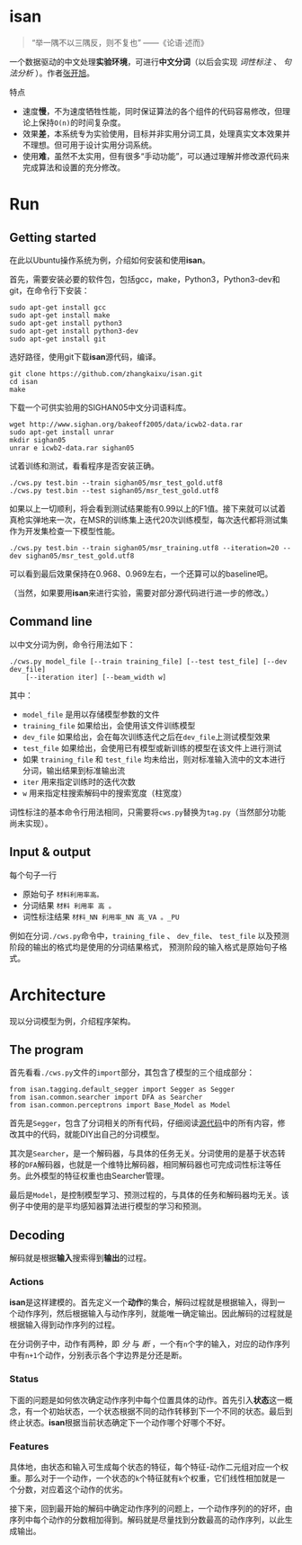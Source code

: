 isan
====

> “举一隅不以三隅反，则不复也” ——《论语·述而》

一个数据驱动的中文处理**实验环境**，可进行**中文分词**（以后会实现 *词性标注* 、 *句法分析* ）。作者[张开旭](http://weibo.com/zhangkaixu)。

特点

* 速度**慢**，不为速度牺牲性能，同时保证算法的各个组件的代码容易修改，但理论上保持`O(n)`的时间复杂度。
* 效果**差**，本系统专为实验使用，目标并非实用分词工具，处理真实文本效果并不理想。但可用于设计实用分词系统。
* 使用**难**，虽然不太实用，但有很多“手动功能”，可以通过理解并修改源代码来完成算法和设置的充分修改。

# Run

## Getting started

在此以Ubuntu操作系统为例，介绍如何安装和使用**isan**。

首先，需要安装必要的软件包，包括gcc，make，Python3，Python3-dev和git，在命令行下安装：

    sudo apt-get install gcc
    sudo apt-get install make
    sudo apt-get install python3
    sudo apt-get install python3-dev
    sudo apt-get install git

选好路径，使用git下载**isan**源代码，编译。

    git clone https://github.com/zhangkaixu/isan.git
    cd isan
    make

下载一个可供实验用的SIGHAN05中文分词语料库。

    wget http://www.sighan.org/bakeoff2005/data/icwb2-data.rar
    sudo apt-get install unrar
    mkdir sighan05
    unrar e icwb2-data.rar sighan05
    
试着训练和测试，看看程序是否安装正确。
    
    ./cws.py test.bin --train sighan05/msr_test_gold.utf8
    ./cws.py test.bin --test sighan05/msr_test_gold.utf8
    
如果以上一切顺利，将会看到测试结果能有0.99以上的F1值。接下来就可以试着真枪实弹地来一次，在MSR的训练集上迭代20次训练模型，每次迭代都将测试集作为开发集检查一下模型性能。
    
    ./cws.py test.bin --train sighan05/msr_training.utf8 --iteration=20 --dev sighan05/msr_test_gold.utf8
    
可以看到最后效果保持在0.968、0.969左右，一个还算可以的baseline吧。

（当然，如果要用**isan**来进行实验，需要对部分源代码进行进一步的修改。）

## Command line

以中文分词为例，命令行用法如下：

    ./cws.py model_file [--train training_file] [--test test_file] [--dev dev_file]
        [--iteration iter] [--beam_width w]

其中：

* `model_file` 是用以存储模型参数的文件
* `training_file` 如果给出，会使用该文件训练模型
* `dev_file` 如果给出，会在每次训练迭代之后在`dev_file`上测试模型效果
* `test_file` 如果给出，会使用已有模型或新训练的模型在该文件上进行测试
* 如果 `training_file` 和 `test_file` 均未给出，则对标准输入流中的文本进行分词，输出结果到标准输出流
* `iter` 用来指定训练时的迭代次数
* `w` 用来指定柱搜索解码中的搜索宽度（柱宽度）

词性标注的基本命令行用法相同，只需要将`cws.py`替换为`tag.py`（当然部分功能尚未实现）。

## Input & output

每个句子一行

* 原始句子 `材料利用率高。`
* 分词结果 `材料 利用率 高 。`
* 词性标注结果 `材料_NN 利用率_NN 高_VA 。_PU`

例如在分词`./cws.py`命令中，`training_file` 、 `dev_file`、 `test_file` 以及预测阶段的输出的格式均是使用的分词结果格式， 预测阶段的输入格式是原始句子格式。


# Architecture

现以分词模型为例，介绍程序架构。

## The program

首先看看`./cws.py`文件的`import`部分，其包含了模型的三个组成部分：

    from isan.tagging.default_segger import Segger as Segger
    from isan.common.searcher import DFA as Searcher
    from isan.common.perceptrons import Base_Model as Model
    
首先是`Segger`，包含了分词相关的所有代码，仔细阅读[源代码](https://github.com/zhangkaixu/isan/blob/master/isan/tagging/default_segger.py)中的所有内容，修改其中的代码，就能DIY出自己的分词模型。

其次是`Searcher`，是一个解码器，与具体的任务无关。分词使用的是基于状态转移的`DFA`解码器，也就是一个维特比解码器，相同解码器也可完成词性标注等任务。此外模型的特征权重也由Searcher管理。

最后是`Model`，是控制模型学习、预测过程的，与具体的任务和解码器均无关。该例子中使用的是平均感知器算法进行模型的学习和预测。

## Decoding

解码就是根据**输入**搜索得到**输出**的过程。

### Actions

**isan**是这样建模的。首先定义一个**动作**的集合，解码过程就是根据输入，得到一个动作序列，然后根据输入与动作序列，就能唯一确定输出。因此解码的过程就是根据输入得到动作序列的过程。

在分词例子中，动作有两种，即 *分* 与 *断* ，一个有`n`个字的输入，对应的动作序列中有`n+1`个动作，分别表示各个字边界是分还是断。

### Status

下面的问题是如何依次确定动作序列中每个位置具体的动作。首先引入**状态**这一概念，有一个初始状态，一个状态根据不同的动作转移到下一个不同的状态。最后到终止状态。**isan**根据当前状态确定下一个动作哪个好哪个不好。

### Features

具体地，由状态和输入可生成每个状态的特征，每个特征-动作二元组对应一个权重。那么对于一个动作，一个状态的`k`个特征就有`k`个权重，它们线性相加就是一个分数，对应着这个动作的优劣。

接下来，回到最开始的解码中确定动作序列的问题上，一个动作序列的的好坏，由序列中每个动作的分数相加得到。解码就是尽量找到分数最高的动作序列，以此生成输出。
